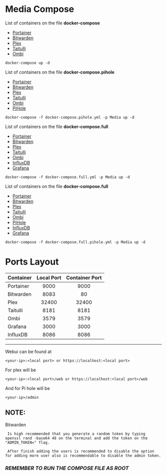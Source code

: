 # Media Compose

List of containers on the file **docker-compose**

- [Portainer](https://www.portainer.io/)
- [Bitwarden](https://bitwarden.com/)
- [Plex](https://www.plex.tv/)
- [Taitulli](https://tautulli.com/)
- [Ombi](https://ombi.io/)

```
docker-compose up -d
```

List of containers on the file **docker-compose.pihole**

- [Portainer](https://www.portainer.io/)
- [Bitwarden](https://bitwarden.com/)
- [Plex](https://www.plex.tv/)
- [Taitulli](https://tautulli.com/)
- [Ombi](https://ombi.io/)
- [PiHole](https://pi-hole.net/)
```
docker-compose -f docker-compose.pihole.yml -p Media up -d
```
List of containers on the file **docker-compose.full**

- [Portainer](https://www.portainer.io/)
- [Bitwarden](https://bitwarden.com/)
- [Plex](https://www.plex.tv/)
- [Taitulli](https://tautulli.com/)
- [Ombi](https://ombi.io/)
- [InfluxDB](https://www.influxdata.com/)
- [Grafana](https://grafana.com/)
```
docker-compose -f docker-compose.full.yml -p Media up -d
```
List of containers on the file **docker-compose.full**

- [Portainer](https://www.portainer.io/)
- [Bitwarden](https://bitwarden.com/)
- [Plex](https://www.plex.tv/)
- [Taitulli](https://tautulli.com/)
- [Ombi](https://ombi.io/)
- [PiHole](https://pi-hole.net/)
- [InfluxDB](https://www.influxdata.com/)
- [Grafana](https://grafana.com/)
```
docker-compose -f docker-compose.full.pihole.yml -p Media up -d
```

# Ports Layout
| Container | Local Port | Container Port |
| --------- | :----------: | :--------------: |
| Portainer | 9000 | 9000 |
| Bitwarden | 8083 | 80 |   
| Plex  | 32400 | 32400 |
| Taitulli | 8181 | 8181 |
| Ombi | 3579 | 3579 |
| Grafana  | 3000 | 3000 |
| InfluxDB | 8086 | 8086 |  
-------------------


Webui can be found at 
```
<your-ip>:<local port> or https://localhost:<local port>
```
For plex will be 
```
<your-ip>:<local port>/web or https://localhost:<local port>/web
```
And for Pi hole will be 
```
<your-ip>/admin
```

## **NOTE:** 

Bitwarden

```
 Is high recommended that you generate a random token by typing openssl rand -base64 48 on the terminal and add the token on the "ADMIN_TOKEN=" flag.

 After finish adding the users is recommended to disable the option for adding more user also is recommendable to disable the admin token.
```

### *REMEMBER TO RUN THE COMPOSE FILE AS ROOT*
